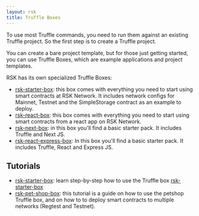 ```yaml
---
layout: rsk
title: Truffle Boxes
---
```


To use most Truffle commands, you need to run them against an existing Truffle project. So the first step is to create a Truffle project.

You can create a bare project template, but for those just getting started, you can use Truffle Boxes, which are example applications and project templates.

RSK has its own specialized Truffle Boxes:

- [rsk-starter-box](/tools/truffle/boxes/rsk-starter-box): this box comes with everything you need to start using smart contracts at RSK Network. It includes network configs for Mainnet, Testnet and the SimpleStorage contract as an example to deploy.
- [rsk-react-box](/tutorials/truffle-boxes/rsk-react-box): this box comes with everything you need to start using smart contracts from a react app on RSK Network. 
- [rsk-next-box](/tutorials/truffle-boxes/rsk-next-box): in this box you'll find a basic starter pack. It includes Truffle and Next JS.
- [rsk-react-express-box](/tutorials/truffle-boxes/rsk-react-express-box): In this box you'll find a basic starter pack. It includes Truffle, React and Express JS.

## Tutorials

- [rsk-starter-box](/tutorials/truffle-boxes/rsk-starter-box): learn step-by-step how to use the Truffle box [rsk-starter-box](https://github.com/rsksmart/rsk-starter-box)
- [rsk-pet-shop-box](/tutorials/truffle-boxes/pet-shop-box/): this tutorial is a guide on how to use the petshop Truffle box, and on how to to deploy smart contracts to multiple networks (Regtest and Testnet).
